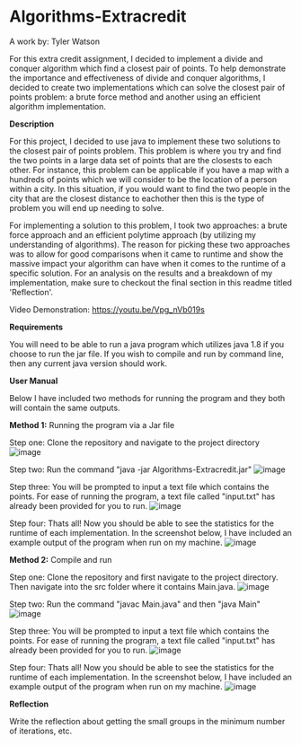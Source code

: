 # Algorithms-Extracredit
A work by: Tyler Watson

For this extra credit assignment, I decided to implement a divide and conquer algorithm which find a closest pair of points. To help demonstrate the importance and effectiveness of divide and conquer algorithms, I decided to create two implementations which can solve the closest pair of points problem: a brute force method and another using an efficient algorithm implementation. 

**Description**

For this project, I decided to use java to implement these two solutions to the closest pair of points problem. This problem is where you try and find the two points in a large data set of points that are the closests to each other. For instance, this problem can be applicable if you have a map with a hundreds of points which we will consider to be the location of a person within a city. In this situation, if you would want to find the two people in the city that are the closest distance to eachother then this is the type of problem you will end up needing to solve.

For implementing a solution to this problem, I took two approaches: a brute force approach and an efficient polytime approach (by utilizing my understanding of algorithms). The reason for picking these two approaches was to allow for good comparisons when it came to runtime and show the massive impact your algorithm can have when it comes to the runtime of a specific solution. For an analysis on the results and a breakdown of my implementation, make sure to checkout the final section in this readme titled 'Reflection'.

Video Demonstration: https://youtu.be/Vpg_nVb019s

**Requirements**

You will need to be able to run a java program which utilizes java 1.8 if you choose to run the jar file. If you wish to compile and run by command line, then any current java version should work.

**User Manual**

Below I have included two methods for running the program and they both will contain the same outputs.

**Method 1:** Running the program via a Jar file

Step one: Clone the repository and navigate to the project directory
![image](https://user-images.githubusercontent.com/49106114/157729600-1a703cd1-c9fc-4f15-9506-ca4b0a1a63ad.png)

Step two: Run the command "java -jar Algorithms-Extracredit.jar"
![image](https://user-images.githubusercontent.com/49106114/157729687-f7f93ca9-b99e-4411-8f50-543ccf26dd75.png)

Step three: You will be prompted to input a text file which contains the points. For ease of running the program, a text file called "input.txt" has already been provided for you to run.
![image](https://user-images.githubusercontent.com/49106114/157729725-f787d689-9bbe-4d3b-92c5-6279d8c235f6.png)

Step four: Thats all! Now you should be able to see the statistics for the runtime of each implementation. In the screenshot below, I have included an example output of the program when run on my machine.
![image](https://user-images.githubusercontent.com/49106114/157733440-e42e77fa-58b7-445f-bd6a-949cdbd71409.png)

**Method 2:** Compile and run 

Step one: Clone the repository and first navigate to the project directory. Then navigate into the src folder where it contains Main.java. 
![image](https://user-images.githubusercontent.com/49106114/157730163-97692f77-0acf-4709-bb37-9505cecf3c12.png)

Step two: Run the command "javac Main.java" and then "java Main"
![image](https://user-images.githubusercontent.com/49106114/157730340-f545327b-1d31-4176-ae8b-fe6023c764fb.png)

Step three: You will be prompted to input a text file which contains the points. For ease of running the program, a text file called "input.txt" has already been provided for you to run.
![image](https://user-images.githubusercontent.com/49106114/157730440-89f48053-51fb-47d4-a845-6e15fec92ad7.png)

Step four: Thats all! Now you should be able to see the statistics for the runtime of each implementation. In the screenshot below, I have included an example output of the program when run on my machine.
![image](https://user-images.githubusercontent.com/49106114/157733196-10eed7f2-4846-4867-bb89-c8fb0091530e.png)

**Reflection**

Write the reflection about getting the small groups in the minimum number of iterations, etc.
